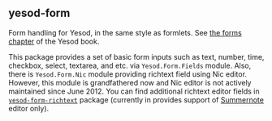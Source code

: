 ## yesod-form

Form handling for Yesod, in the same style as formlets. See [the forms
chapter](http://www.yesodweb.com/book/forms) of the Yesod book.

This package provides a set of basic form inputs such as text, number, time,
checkbox, select, textarea, and etc. via `Yesod.Form.Fields` module.  Also,
there is `Yesod.Form.Nic` module providing richtext field using Nic editor.
However, this module is grandfathered now and Nic editor is not actively
maintained since June 2012.  You can find additional richtext editor fields in
[`yesod-form-richtext`][yesod-form-richtext] package (currently in provides
support of [Summernote][summernote] editor only).

[yesod-form-richtext]:http://hackage.haskell.org/package/yesod-form-richtext
[summernote]:http://summernote.org/
